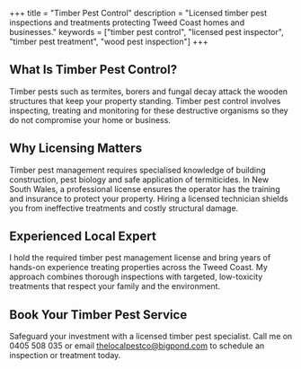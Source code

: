 +++
title = "Timber Pest Control"
description = "Licensed timber pest inspections and treatments protecting Tweed Coast homes and businesses."
keywords = ["timber pest control", "licensed pest inspector", "timber pest treatment", "wood pest inspection"]
+++

## What Is Timber Pest Control?

Timber pests such as termites, borers and fungal decay attack the wooden structures that keep your property standing. Timber pest control involves inspecting, treating and monitoring for these destructive organisms so they do not compromise your home or business.

## Why Licensing Matters

Timber pest management requires specialised knowledge of building construction, pest biology and safe application of termiticides. In New South Wales, a professional license ensures the operator has the training and insurance to protect your property. Hiring a licensed technician shields you from ineffective treatments and costly structural damage.

## Experienced Local Expert

I hold the required timber pest management license and bring years of hands-on experience treating properties across the Tweed Coast. My approach combines thorough inspections with targeted, low-toxicity treatments that respect your family and the environment.

## Book Your Timber Pest Service

Safeguard your investment with a licensed timber pest specialist. Call me on 0405 508 035 or email thelocalpestco@bigpond.com to schedule an inspection or treatment today.
